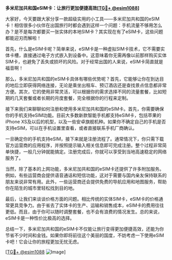 **多米尼加共和国eSIM卡：让旅行更加便捷高效[[TG💪+ @esim1088](https://t.me/s/esim1088)]**

大家好，今天要跟大家分享一款超级实用的小工具——多米尼加共和国的eSIM卡！相信很多小伙伴在出国旅行时都会遇到这样一个问题：手机流量不够用怎么办？是不是每次都要买一张实体的本地SIM卡？其实现在有了eSIM卡，这些问题都能迎刃而解啦！

首先，什么是eSIM卡呢？简单来说，eSIM卡是一种虚拟SIM卡技术，它不需要实体卡槽，直接通过电子方式嵌入到设备中。这意味着你无需再像以前那样购买实体SIM卡，也避免了丢失或损坏的风险。对于经常出国的人来说，eSIM卡简直就是福音啊！

那么，多米尼加共和国的eSIM卡具体有哪些优势呢？首先，它能够让你在到达目的地后立即获得网络连接，无论是乘坐出租车、预订酒店还是查找景点信息都非常方便。其次，它的使用非常灵活，可以根据你的需求选择不同的流量套餐，比如短期的几天套餐或者长期的月度套餐，完全根据你的行程来定制。

接下来我们来聊聊如何注册和使用多米尼加共和国的eSIM卡。首先，你需要确保你的手机支持eSIM功能。目前大多数新款智能手机都支持eSIM卡，包括苹果的iPhone XS及以后的机型，以及一些安卓旗舰机种。如果你不确定自己的手机是否支持eSIM，可以在手机设置里查看，或者直接联系手机厂商确认。

一旦确定你的手机支持eSIM，接下来就是注册流程了。通常情况下，你只需下载官方运营商的应用程序，并按照提示输入相关信息即可完成注册。整个过程非常简单快捷，一般几分钟就能搞定。注册完成后，你就可以享受到当地高速稳定的网络服务了。

当然，除了基本的上网功能，多米尼加共和国的eSIM卡还提供了许多附加服务。例如，有些运营商会提供语音通话和短信功能，这对于需要与国内亲友保持联系的朋友来说非常有用。此外，一些运营商还会提供免费的导航应用和地图服务，帮助你在陌生的城市里轻松找到目的地。

最后，让我们来谈谈价格方面的问题。相比传统的实体SIM卡，eSIM卡的价格通常更具竞争力。由于省去了实体卡的生产、运输和销售成本，eSIM卡的费用往往更低。而且，由于你可以随时调整套餐，也不会有浪费的情况发生。总的来说，eSIM卡是一种性价比极高的选择。

总结一下，多米尼加共和国的eSIM卡不仅能让旅行变得更加便捷高效，还能为你节省不少时间和金钱。如果你即将前往这个美丽的国度，不妨考虑一下使用eSIM卡吧！它会让你的旅程更加无忧无虑。

[[TG💪+ @esim1088](https://t.me/s/esim1088) ![Image](https://i.postimg.cc/4NQfJmqS/Snipaste-2025-05-13-00-14-12.png)]